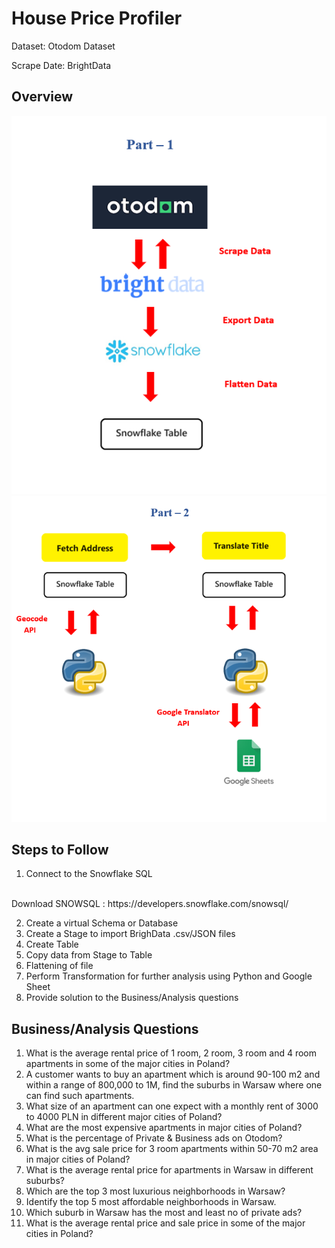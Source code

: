 # House Price Profiler


Dataset: <a href = https://www.otodom.pl/  style="text-decoration: none;"> Otodom Dataset</a><br>

Scrape Date: <a href="https://brightdata.com/products/datasets?utm_source=brand&utm_campaign=brnd-mkt_youtube_techtfq/" style="text-decoration: none;">BrightData</a><br>



## Overview 

<div class="image-container"><img src="/images/Overview_part1.png" alt="Project Image"> </div>
<div class="image-container"><img src="/images/Overview_part2.png" alt="Project Image"> </div>


## Steps to Follow

1. Connect to the Snowflake SQL

<br>
Download SNOWSQL : https://developers.snowflake.com/snowsql/
<br>

2. Create a virtual Schema or Database
3. Create a Stage to import BrighData .csv/JSON files
4. Create Table
5. Copy data from Stage to Table
6. Flattening of file
7. Perform Transformation for further analysis using Python and Google Sheet
8. Provide solution to the Business/Analysis questions

## Business/Analysis Questions

1. What is the average rental price of 1 room, 2 room, 3 room and 4 room apartments in some of the major cities in Poland?   
2. A customer wants to buy an apartment which is around 90-100 m2 and within a range of 800,000 to 1M, find the suburbs in Warsaw where one can find such apartments.
3. What size of an apartment can one expect with a monthly rent of 3000 to 4000 PLN in different major cities of Poland?
4. What are the most expensive apartments in major cities of Poland?
5. What is the percentage of Private & Business ads on Otodom?
6. What is the avg sale price for 3 room apartments within 50-70 m2 area in major cities of Poland?
7. What is the average rental price for apartments in Warsaw in different suburbs?
8. Which are the top 3 most luxurious neighborhoods in Warsaw? 
9. Identify the top 5 most affordable neighborhoods in Warsaw.
10. Which suburb in Warsaw has the most and least no of private ads?
11. What is the average rental price and sale price in some of the major cities in Poland?

